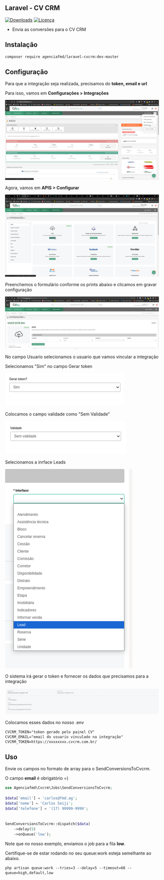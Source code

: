 ## Laravel - CV CRM

[![Downloads](https://img.shields.io/packagist/dt/agenciafmd/laravel-cvcrm.svg?style=flat-square)](https://packagist.org/packages/agenciafmd/laravel-cvcrm)
[![Licença](https://img.shields.io/badge/license-MIT-brightgreen.svg?style=flat-square)](LICENSE.md)

- Envia as conversões para o CV CRM
## Instalação

```bash
composer require agenciafmd/laravel-cvcrm:dev-master
```

## Configuração

Para que a integração seja realizada, precisamos do **token, email e url**

Para isso, vamos em **Configurações > Integrações**

![Configurações > Integrações](https://github.com/agenciafmd/laravel-cvcrm/raw/master/docs/screenshot03.png "Configurações > Integrações")

Agora, vamos em **APIS > Configurar**

![APIS > Configurar](https://github.com/agenciafmd/laravel-cvcrm/raw/master/docs/screenshot04.png "APIS > Configurar")

Preenchemos o formulário conforme os prints abaixo e clicamos em gravar configuração

![APIS > Configurar](https://github.com/agenciafmd/laravel-cvcrm/raw/master/docs/screenshot01.png "APIS > Configurar")

No campo Usuario selecionamos o usuario que vamos vincular a integração

Selecionamos "Sim" no campo Gerar token

![APIS > Configurar](https://github.com/agenciafmd/laravel-cvcrm/raw/master/docs/screenshot05.png "APIS > Configurar")

Colocamos o campo validade como "Sem Validade"

![APIS > Configurar](https://github.com/agenciafmd/laravel-cvcrm/raw/master/docs/screenshot06.png "APIS > Configurar")

Selecionamos a inrface Leads

![APIS > Configurar](https://github.com/agenciafmd/laravel-cvcrm/raw/master/docs/screenshot07.png "APIS > Configurar")

O sistema irá gerar o token e fornecer os dados que precisamos para a integração

![APIS > Configurar](https://github.com/agenciafmd/laravel-cvcrm/raw/master/docs/screenshot02.png "APIS > Configurar")

Colocamos esses dados no nosso .env

```dotenv
CVCRM_TOKEN="token gerado pelo painel CV"
CVCRM_EMAIL="email do usuario vinculado na integração"
CVCRM_TOKEN=https://xxxxxxxx.cvcrm.com.br/
```

## Uso

Envie os campos no formato de array para o SendConversionsToCvcrm.

O campo **email** é obrigatório =)

```php
use Agenciafmd\Cvcrm\Jobs\SendConversionsToCvcrm;

$data['email'] = 'carlos@fmd.ag';
$data['nome'] = 'Carlos Seiji';
$data['telefone'] = '(17) 99999-9999';


SendConversionsToCvcrm::dispatch($data)
    ->delay(5)
    ->onQueue('low');
```

Note que no nosso exemplo, enviamos o job para a fila **low**.

Certifique-se de estar rodando no seu queue:work esteja semelhante ao abaixo.

```shell
php artisan queue:work --tries=3 --delay=5 --timeout=60 --queue=high,default,low
```